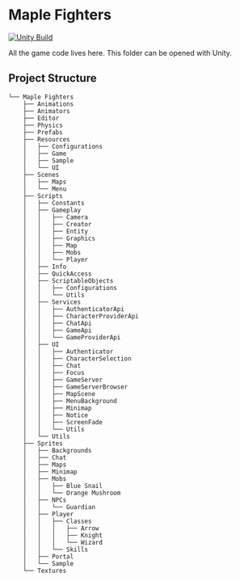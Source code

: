 # Maple Fighters

[![Unity Build](https://github.com/benukhanov/maple-fighters/actions/workflows/unity-build.yml/badge.svg)](https://github.com/benukhanov/maple-fighters/actions/workflows/unity-build.yml)

All the game code lives here. This folder can be opened with Unity.

## Project Structure

```
└── Maple Fighters
    ├── Animations
    ├── Animators
    ├── Editor
    ├── Physics
    ├── Prefabs
    ├── Resources
    │   ├── Configurations
    │   ├── Game
    │   ├── Sample
    │   └── UI
    ├── Scenes
    │   ├── Maps
    │   └── Menu
    ├── Scripts
    │   ├── Constants
    │   ├── Gameplay
    │   │   ├── Camera
    │   │   ├── Creator
    │   │   ├── Entity
    │   │   ├── Graphics
    │   │   ├── Map
    │   │   ├── Mobs
    │   │   └── Player
    │   ├── Info
    │   ├── QuickAccess
    │   ├── ScriptableObjects
    │   │   ├── Configurations
    │   │   └── Utils
    │   ├── Services
    │   │   ├── AuthenticatorApi
    │   │   ├── CharacterProviderApi
    │   │   ├── ChatApi
    │   │   ├── GameApi
    │   │   └── GameProviderApi
    │   ├── UI
    │   │   ├── Authenticator
    │   │   ├── CharacterSelection
    │   │   ├── Chat
    │   │   ├── Focus
    │   │   ├── GameServer
    │   │   ├── GameServerBrowser
    │   │   ├── MapScene
    │   │   ├── MenuBackground
    │   │   ├── Minimap
    │   │   ├── Notice
    │   │   ├── ScreenFade
    │   │   └── Utils
    │   └── Utils
    ├── Sprites
    │   ├── Backgrounds
    │   ├── Chat
    │   ├── Maps
    │   ├── Minimap
    │   ├── Mobs
    │   │   ├── Blue Snail
    │   │   └── Orange Mushroom
    │   ├── NPCs
    │   │   └── Guardian
    │   ├── Player
    │   │   ├── Classes
    │   │   │   ├── Arrow
    │   │   │   ├── Knight
    │   │   │   └── Wizard
    │   │   └── Skills
    │   ├── Portal
    │   └── Sample
    └── Textures
```
